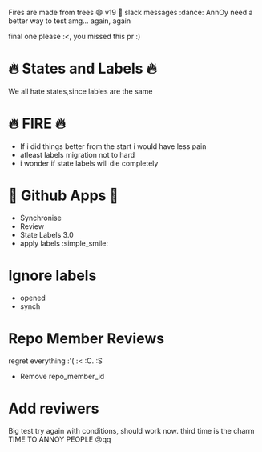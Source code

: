 Fires are made from trees :smile: v19 :tada: slack messages :dance: AnnOy need a better way to test amg... again, again

final one please :<, you missed this pr :)

# :fire: States and Labels :fire:

We all hate states,since lables are the same

# :fire: FIRE :fire:

- If i did things better from the start i would have less pain
- atleast labels migration not to hard
- i wonder if state labels will die completely

# :palm_tree:  Github Apps :palm_tree:
 - Synchronise
 - Review
 - State Labels 3.0
 - apply labels :simple_smile:


# Ignore labels
 - opened
 - synch

 # Repo Member Reviews
 regret everything :'(     :<    :C.  :S
 - Remove repo_member_id


 # Add reviwers
 Big test try again
 with conditions, should work now. third time is the charm
 TIME TO ANNOY PEOPLE :cry:qq
